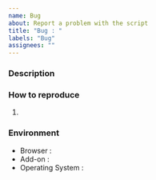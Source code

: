 ```yaml
---
name: Bug
about: Report a problem with the script
title: "Bug : "
labels: "Bug"
assignees: ""
---
```


### Description

### How to reproduce

1.

### Environment

- Browser :
- Add-on :
- Operating System :
